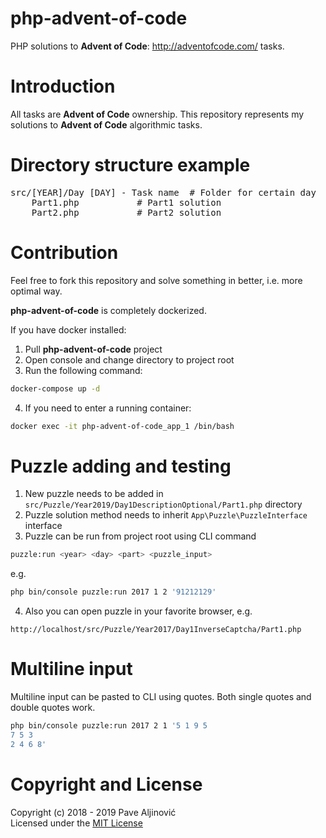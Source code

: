 # php-advent-of-code

PHP solutions to **Advent of Code**: http://adventofcode.com/ tasks.  

# Introduction
All tasks are **Advent of Code** ownership. This repository represents my solutions to **Advent of Code** algorithmic tasks.

# Directory structure example
<pre>
src/[YEAR]/Day [DAY] - Task name  # Folder for certain day
    Part1.php           # Part1 solution
    Part2.php           # Part2 solution
</pre>

# Contribution
Feel free to fork this repository and solve something in better, i.e. more optimal way.

**php-advent-of-code** is completely dockerized.

If you have docker installed:

1. Pull **php-advent-of-code** project
2. Open console and change directory to project root
3. Run the following command:
```sh
docker-compose up -d
```
4. If you need to enter a running container:
```sh
docker exec -it php-advent-of-code_app_1 /bin/bash
```

# Puzzle adding and testing
1. New puzzle needs to be added in `src/Puzzle/Year2019/Day1DescriptionOptional/Part1.php` directory
2. Puzzle solution method needs to inherit `App\Puzzle\PuzzleInterface` interface
3. Puzzle can be run from project root using CLI command
```sh
puzzle:run <year> <day> <part> <puzzle_input>
```
e.g.
```sh
php bin/console puzzle:run 2017 1 2 '91212129' 
```  
4. Also you can open puzzle in your favorite browser, e.g.
```
http://localhost/src/Puzzle/Year2017/Day1InverseCaptcha/Part1.php
``` 

# Multiline input
Multiline input can be pasted to CLI using quotes.
Both single quotes and double quotes work.

```sh
php bin/console puzzle:run 2017 2 1 '5 1 9 5
7 5 3
2 4 6 8'
```

# Copyright and License

Copyright (c) 2018 - 2019 Pave Aljinović  
Licensed under the [MIT License](docs/LICENSE.md)
